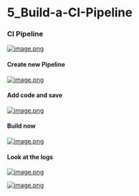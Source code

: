 # 5_Build-a-CI-Pipeline

### CI Pipeline

[![image.png](https://bookstack.besthomelabevar.xyz/uploads/images/gallery/2024-06/scaled-1680-/4JyKBinSejHO1f9G-image.png)](https://bookstack.besthomelabevar.xyz/uploads/images/gallery/2024-06/4JyKBinSejHO1f9G-image.png)

#### Create new Pipeline

[![image.png](https://bookstack.besthomelabevar.xyz/uploads/images/gallery/2024-06/scaled-1680-/JwjHsaU3hqVL3Yiv-image.png)](https://bookstack.besthomelabevar.xyz/uploads/images/gallery/2024-06/JwjHsaU3hqVL3Yiv-image.png)

#### Add code and save

[![image.png](https://bookstack.besthomelabevar.xyz/uploads/images/gallery/2024-06/scaled-1680-/rUPczu8EQEmJ9tUZ-image.png)](https://bookstack.besthomelabevar.xyz/uploads/images/gallery/2024-06/rUPczu8EQEmJ9tUZ-image.png)

#### Build now

[![image.png](https://bookstack.besthomelabevar.xyz/uploads/images/gallery/2024-06/scaled-1680-/ExxR8s8sVLnok1px-image.png)](https://bookstack.besthomelabevar.xyz/uploads/images/gallery/2024-06/ExxR8s8sVLnok1px-image.png)

#### Look at the logs

[![image.png](https://bookstack.besthomelabevar.xyz/uploads/images/gallery/2024-06/scaled-1680-/KDqNaT1NZSMqO6fW-image.png)](https://bookstack.besthomelabevar.xyz/uploads/images/gallery/2024-06/KDqNaT1NZSMqO6fW-image.png)

[![image.png](https://bookstack.besthomelabevar.xyz/uploads/images/gallery/2024-06/scaled-1680-/A4saz9VFGgOfGTNs-image.png)](https://bookstack.besthomelabevar.xyz/uploads/images/gallery/2024-06/A4saz9VFGgOfGTNs-image.png)